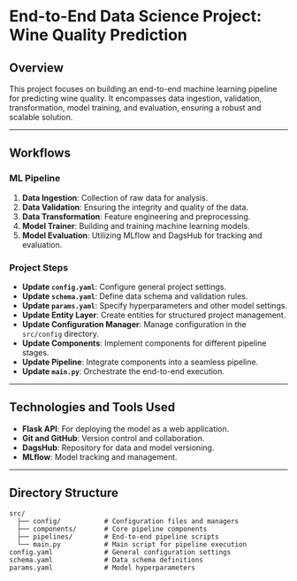 # End-to-End Data Science Project: Wine Quality Prediction

## Overview
This project focuses on building an end-to-end machine learning pipeline for predicting wine quality. It encompasses data ingestion, validation, transformation, model training, and evaluation, ensuring a robust and scalable solution.

---

## Workflows

### ML Pipeline
1. **Data Ingestion**: Collection of raw data for analysis.
2. **Data Validation**: Ensuring the integrity and quality of the data.
3. **Data Transformation**: Feature engineering and preprocessing.
4. **Model Trainer**: Building and training machine learning models.
5. **Model Evaluation**: Utilizing MLflow and DagsHub for tracking and evaluation.

### Project Steps
- **Update `config.yaml`**: Configure general project settings.
- **Update `schema.yaml`**: Define data schema and validation rules.
- **Update `params.yaml`**: Specify hyperparameters and other model settings.
- **Update Entity Layer**: Create entities for structured project management.
- **Update Configuration Manager**: Manage configuration in the `src/config` directory.
- **Update Components**: Implement components for different pipeline stages.
- **Update Pipeline**: Integrate components into a seamless pipeline.
- **Update `main.py`**: Orchestrate the end-to-end execution.

---

## Technologies and Tools Used
- **Flask API**: For deploying the model as a web application.
- **Git and GitHub**: Version control and collaboration.
- **DagsHub**: Repository for data and model versioning.
- **MLflow**: Model tracking and management.

---

## Directory Structure
```plaintext
src/
  ├── config/           # Configuration files and managers
  ├── components/       # Core pipeline components
  ├── pipelines/        # End-to-end pipeline scripts
  └── main.py           # Main script for pipeline execution
config.yaml             # General configuration settings
schema.yaml             # Data schema definitions
params.yaml             # Model hyperparameters
